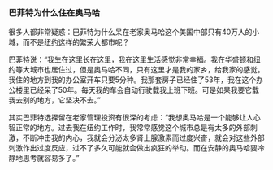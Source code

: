 ### 巴菲特为什么住在奥马哈  
  很多人都非常疑惑：巴菲特为什么呆在老家奥马哈这个美国中部只有40万人的小城，而不是纽约这样的繁荣大都市呢？

巴菲特说：“我生在这里长在这里，我在这里生活感觉非常幸福。我在华盛顿和纽约等大城市也居住过，但是奥马哈不同，只有这里才是我的家乡，给我家的感觉。我住的地方到我的办公室开车只要5分种。我那套房子已经住了53年，我在这个办公楼里已经呆了50年。每天我的车会自动行驶载我上班下班。可是如果我要它载我去别的地方，它坚决不去。”

其实巴菲特选择留在老家管理投资有很深的考虑：“我想奥马哈是一个能够让人心智正常的地方。过去我在纽约工作时，我常常感觉这个城市总是有太多的外部刺激，不断冲击我的内心，我就会分泌太多肾上腺激素而过度兴奋，就会对这些外部刺激作出过度反应，过不了多久可能就会做出疯狂的举动。而在安静的奥马哈要冷静地思考就容易多了。”
